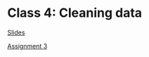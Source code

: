 # Class 4: Cleaning data

[Slides](https://docs.google.com/presentation/d/1peF7LJ9oLu-wdUQmbddLmzUPdunoG8UIEFNti_izj70/edit?slide=id.g37e6d7d1a76_0_215#slide=id.g37e6d7d1a76_0_215)

[Assignment 3](../assignments/assignment3.md)

